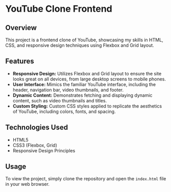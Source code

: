 # YouTube Clone Frontend

## Overview
This project is a frontend clone of YouTube, showcasing my skills in HTML, CSS, and responsive design techniques using Flexbox and Grid layout.

## Features
- **Responsive Design:** Utilizes Flexbox and Grid layout to ensure the site looks great on all devices, from large desktop screens to mobile phones.
- **User Interface:** Mimics the familiar YouTube interface, including the header, navigation bar, video thumbnails, and footer.
- **Dynamic Content:** Demonstrates fetching and displaying dynamic content, such as video thumbnails and titles.
- **Custom Styling:** Custom CSS styles applied to replicate the aesthetics of YouTube, including colors, fonts, and spacing.

## Technologies Used
- HTML5
- CSS3 (Flexbox, Grid)
- Responsive Design Principles

## Usage
To view the project, simply clone the repository and open the `index.html` file in your web browser.
